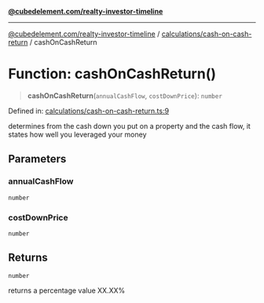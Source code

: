 [**@cubedelement.com/realty-investor-timeline**](../../../index.md)

---

[@cubedelement.com/realty-investor-timeline](../../../modules.md) / [calculations/cash-on-cash-return](../index.md) / cashOnCashReturn

# Function: cashOnCashReturn()

> **cashOnCashReturn**(`annualCashFlow`, `costDownPrice`): `number`

Defined in: [calculations/cash-on-cash-return.ts:9](https://github.com/kvernon/realty-investor-timeline/blob/604db9c08bd36b2a48c8b342796ed6cd0d1401e0/src/calculations/cash-on-cash-return.ts#L9)

determines from the cash down you put on a property and the cash flow, it states how well you leveraged your money

## Parameters

### annualCashFlow

`number`

### costDownPrice

`number`

## Returns

`number`

returns a percentage value XX.XX%
